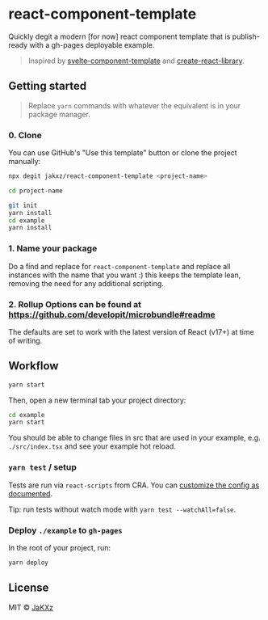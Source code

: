 # react-component-template

Quickly degit a modern [for now] react component template that is publish-ready with a gh-pages deployable example.

> Inspired by [svelte-component-template](https://github.com/sveltejs/component-template) and [create-react-library](https://github.com/transitive-bullshit/create-react-library).

## Getting started

> Replace `yarn` commands with whatever the equivalent is in your package manager.

### 0. Clone

You can use GitHub's "Use this template" button or clone the project manually:

```bash
npx degit jakxz/react-component-template <project-name>

cd project-name

git init
yarn install
cd example
yarn install
```

### 1. Name your package

Do a find and replace for `react-component-template` and replace all instances with the name that you want :)
this keeps the template lean, removing the need for any additional scripting.

### 2. Rollup Options can be found at https://github.com/developit/microbundle#readme

The defaults are set to work with the latest version of React (v17+) at time of writing.

## Workflow

```bash
yarn start
```

Then, open a new terminal tab your project directory:

```bash
cd example
yarn start
```

You should be able to change files in src that are used in your example, e.g. `./src/index.tsx` and see your example hot reload.

### `yarn test` / setup

Tests are run via `react-scripts` from CRA.
You can [customize the config as documented](https://create-react-app.dev/docs/running-tests/#initializing-test-environment).

Tip: run tests without watch mode with `yarn test --watchAll=false`.

### Deploy `./example` to `gh-pages`

In the root of your project, run:

```bash
yarn deploy
```

## License

MIT © [JaKXz](https://github.com/JaKXz)
